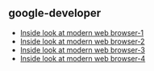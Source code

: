 ## google-developer 
+ [Inside look at modern web browser-1](https://developers.google.com/web/updates/2018/09/inside-browser-part1)
+ [Inside look at modern web browser-2](https://developers.google.com/web/updates/2018/09/inside-browser-part2)
+ [Inside look at modern web browser-3](https://developers.google.com/web/updates/2018/09/inside-browser-part3)
+ [Inside look at modern web browser-4](https://developers.google.com/web/updates/2018/09/inside-browser-part4) 

